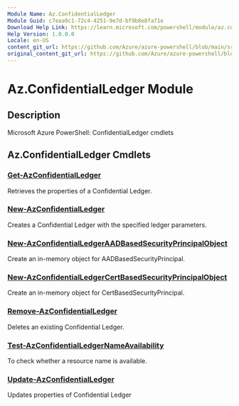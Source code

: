 ```yaml
---
Module Name: Az.ConfidentialLedger
Module Guid: c7eaa9c1-72c4-4251-9e7d-bf9b8e8fa71e
Download Help Link: https://learn.microsoft.com/powershell/module/az.confidentialledger
Help Version: 1.0.0.0
Locale: en-US
content_git_url: https://github.com/Azure/azure-powershell/blob/main/src/ConfidentialLedger/ConfidentialLedger/help/Az.ConfidentialLedger.md
original_content_git_url: https://github.com/Azure/azure-powershell/blob/main/src/ConfidentialLedger/ConfidentialLedger/help/Az.ConfidentialLedger.md
---
```


# Az.ConfidentialLedger Module
## Description
Microsoft Azure PowerShell: ConfidentialLedger cmdlets

## Az.ConfidentialLedger Cmdlets
### [Get-AzConfidentialLedger](Get-AzConfidentialLedger.md)
Retrieves the properties of a Confidential Ledger.

### [New-AzConfidentialLedger](New-AzConfidentialLedger.md)
Creates a  Confidential Ledger with the specified ledger parameters.

### [New-AzConfidentialLedgerAADBasedSecurityPrincipalObject](New-AzConfidentialLedgerAADBasedSecurityPrincipalObject.md)
Create an in-memory object for AADBasedSecurityPrincipal.

### [New-AzConfidentialLedgerCertBasedSecurityPrincipalObject](New-AzConfidentialLedgerCertBasedSecurityPrincipalObject.md)
Create an in-memory object for CertBasedSecurityPrincipal.

### [Remove-AzConfidentialLedger](Remove-AzConfidentialLedger.md)
Deletes an existing Confidential Ledger.

### [Test-AzConfidentialLedgerNameAvailability](Test-AzConfidentialLedgerNameAvailability.md)
To check whether a resource name is available.

### [Update-AzConfidentialLedger](Update-AzConfidentialLedger.md)
Updates properties of Confidential Ledger

